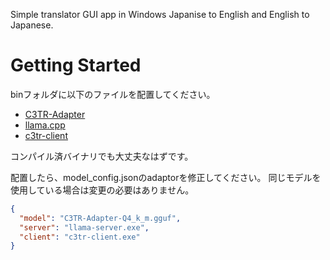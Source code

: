 Simple translator GUI app in Windows
Japanise to English and English to Japanese.

# Getting Started
binフォルダに以下のファイルを配置してください。
* [C3TR-Adapter](https://huggingface.co/webbigdata/C3TR-Adapter_gguf)
* [llama.cpp](https://github.com/ggerganov/llama.cpp)
* [c3tr-client](https://github.com/koron/c3tr-client)

コンパイル済バイナリでも大丈夫なはずです。

配置したら、model_config.jsonのadaptorを修正してください。
同じモデルを使用している場合は変更の必要はありません。

```model_config.json
{
  "model": "C3TR-Adapter-Q4_k_m.gguf",
  "server": "llama-server.exe",
  "client": "c3tr-client.exe"
}
```
